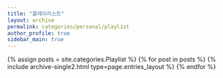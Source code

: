 ```yaml
---
title: "플레이리스트"
layout: archive
permalink: categories/personal/playlist
author_profile: true
sidebar_main: true
---
```


{% assign posts = site.categories.Playlist %}
{% for post in posts %} {% include archive-single2.html type=page.entries_layout %} {% endfor %}